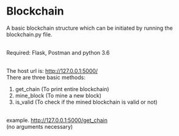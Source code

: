 # Blockchain
A basic blockchain structure which can be initiated by running the blockchain.py file.<br><br>

Required: Flask, Postman and python 3.6<br><br>

The host url is: http://127.0.0.1:5000/<br>
There are three basic methods:
1. get_chain (To print entire blockchain) <br>
2. mine_block (To mine a new block) <br>
3. is_valid (To check if the mined blockchain is valid or not) <br><br>

example. http://127.0.0.1:5000/get_chain<br>
(no arguments necessary)  
